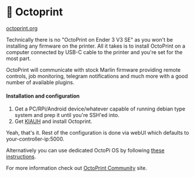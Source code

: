 # 🐙 Octoprint

[octoprint.org](https://octoprint.org/)

Technically there is no "OctoPrint on Ender 3 V3 SE" as you won't be installing any firmware on the printer. All it takes is to install OctoPrint on a computer connected by USB-C cable to the printer and you're set for the most part.

OctoPrint will communicate with stock Marlin firmware providing remote controls, job monitoring, telegram notifications and much more with a good number of available plugins.

#### Installation and configuration

1. Get a PC/RPi/Android device/whatever capable of running debian type system and prep it until you're SSH'ed into.
2. Get [KIAUH](https://github.com/dw-0/kiauh) and install Octoprint.

Yeah, that's it. Rest of the configuration is done via webUI which defaults to your-controller-ip:5000.

Alternatively you can use dedicated OctoPi OS by following [these instructions](https://octoprint.org/download/).

For more information check out [OctoPrint Community](https://community.octoprint.org/) site.
